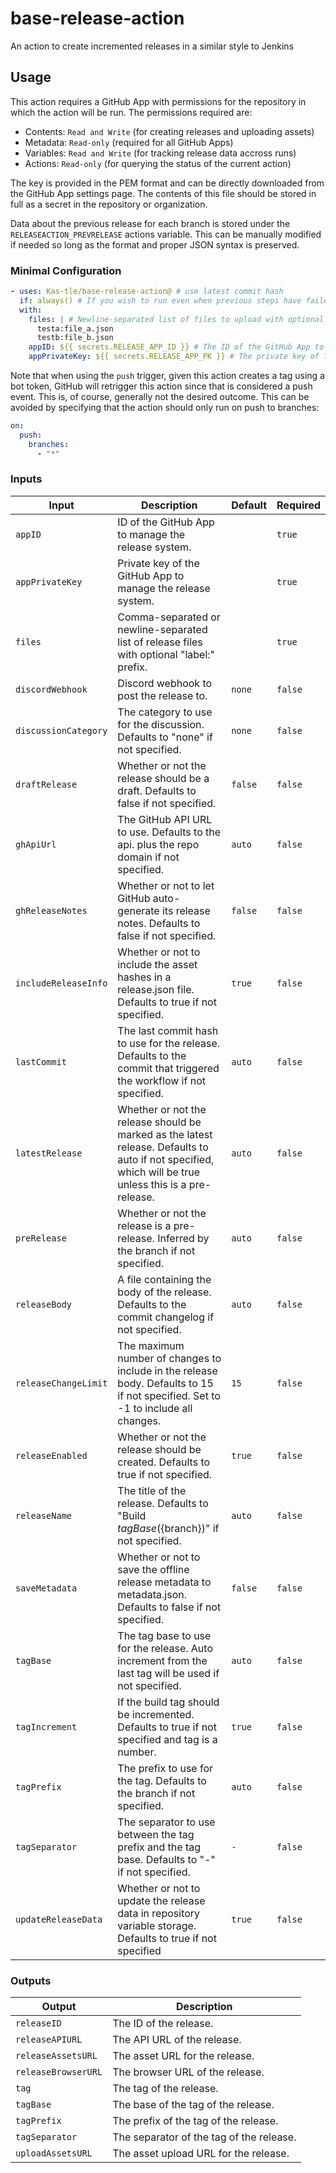 # base-release-action
An action to create incremented releases in a similar style to Jenkins

## Usage

This action requires a GitHub App with permissions for the repository in which the action will be run. The permissions required are:
- Contents: `Read and Write` (for creating releases and uploading assets)
- Metadata: `Read-only` (required for all GitHub Apps)
- Variables: `Read and Write` (for tracking release data accross runs)
- Actions: `Read-only` (for querying the status of the current action)

The key is provided in the PEM format and can be directly downloaded from the GitHub App settings page. The contents of this file should be stored in full as a secret in the repository or organization.

Data about the previous release for each branch is stored under the `RELEASEACTION_PREVRELEASE` actions variable. This can be manually modified if needed so long as the format and proper JSON syntax is preserved.

### Minimal Configuration

```yaml
- uses: Kas-tle/base-release-action@ # use latest commit hash
  if: always() # If you wish to run even when previous steps have failed
  with:
    files: | # Newline-separated list of files to upload with optional "label:" prefix
      testa:file_a.json
      testb:file_b.json
    appID: ${{ secrets.RELEASE_APP_ID }} # The ID of the GitHub App to manage the release system
    appPrivateKey: ${{ secrets.RELEASE_APP_PK }} # The private key of the GitHub App in PEM format
```

Note that when using the `push` trigger, given this action creates a tag using a bot token, GitHub will retrigger this action since that is considered a push event. This is, of course, generally not the desired outcome. This can be avoided by specifying that the action should only run on push to branches:
```yaml
on:
  push:
    branches:
      - "*"
```

### Inputs

| Input                | Description                                                                                                                                            | Default | Required |
| -------------------- | ------------------------------------------------------------------------------------------------------------------------------------------------------ | ------- | -------- |
| `appID`              | ID of the GitHub App to manage the release system.                                                                                                     |         | `true`   |
| `appPrivateKey`      | Private key of the GitHub App to manage the release system.                                                                                            |         | `true`   |
| `files`              | Comma-separated or newline-separated list of release files with optional "label:" prefix.                                                              |         | `true`   |
| `discordWebhook`     | Discord webhook to post the release to.                                                                                                                | `none`  | `false`  |
| `discussionCategory` | The category to use for the discussion. Defaults to "none" if not specified.                                                                           | `none`  | `false`  |
| `draftRelease`       | Whether or not the release should be a draft. Defaults to false if not specified.                                                                      | `false` | `false`  |
| `ghApiUrl`           | The GitHub API URL to use. Defaults to the api. plus the repo domain if not specified.                                                                 | `auto`  | `false`  |
| `ghReleaseNotes`     | Whether or not to let GitHub auto-generate its release notes. Defaults to false if not specified.                                                      | `false` | `false`  |
| `includeReleaseInfo` | Whether or not to include the asset hashes in a release.json file. Defaults to true if not specified.                                                  | `true`  | `false`  |
| `lastCommit`         | The last commit hash to use for the release. Defaults to the commit that triggered the workflow if not specified.                                      | `auto`  | `false`  |
| `latestRelease`      | Whether or not the release should be marked as the latest release. Defaults to auto if not specified, which will be true unless this is a pre-release. | `auto`  | `false`  |
| `preRelease`         | Whether or not the release is a pre-release. Inferred by the branch if not specified.                                                                  | `auto`  | `false`  |
| `releaseBody`        | A file containing the body of the release. Defaults to the commit changelog if not specified.                                                          | `auto`  | `false`  |
| `releaseChangeLimit` | The maximum number of changes to include in the release body. Defaults to 15 if not specified. Set to -1 to include all changes.                       | `15`    | `false`  |
| `releaseEnabled`     | Whether or not the release should be created. Defaults to true if not specified.                                                                       | `true`  | `false`  |
| `releaseName`        | The title of the release. Defaults to "Build ${tagBase} (${branch})" if not specified.                                                                 | `auto`  | `false`  |
| `saveMetadata`       | Whether or not to save the offline release metadata to metadata.json. Defaults to false if not specified.                                              | `false` | `false`  |
| `tagBase`            | The tag base to use for the release. Auto increment from the last tag will be used if not specified.                                                   | `auto`  | `false`  |
| `tagIncrement`       | If the build tag should be incremented. Defaults to true if not specified and tag is a number.                                                         | `true`  | `false`  |
| `tagPrefix`          | The prefix to use for the tag. Defaults to the branch if not specified.                                                                                | `auto`  | `false`  |
| `tagSeparator`       | The separator to use between the tag prefix and the tag base. Defaults to "-" if not specified.                                                        | `-`     | `false`  |
| `updateReleaseData`  | Whether or not to update the release data in repository variable storage. Defaults to true if not specified                                            | `true`  | `false`  | 

### Outputs

| Output              | Description                              |
| ------------------- | ---------------------------------------- |
| `releaseID`         | The ID of the release.                   |
| `releaseAPIURL`     | The API URL of the release.              |
| `releaseAssetsURL`  | The asset URL for the release.           |
| `releaseBrowserURL` | The browser URL of the release.          |
| `tag`               | The tag of the release.                  |
| `tagBase`           | The base of the tag of the release.      |
| `tagPrefix`         | The prefix of the tag of the release.    |
| `tagSeparator`      | The separator of the tag of the release. |
| `uploadAssetsURL`   | The asset upload URL for the release.    |
